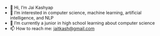 - 👋 Hi, I’m Jai Kashyap
- 👀 I’m interested in computer science, machine learning, artificial intelligence, and NLP
- 🌱 I’m currently a junior in high school learning about computer science
- 📫 How to reach me: jaitkash@gmail.com

<!---
jkash25/jkash25 is a ✨ special ✨ repository because its `README.md` (this file) appears on your GitHub profile.
You can click the Preview link to take a look at your changes.
--->
